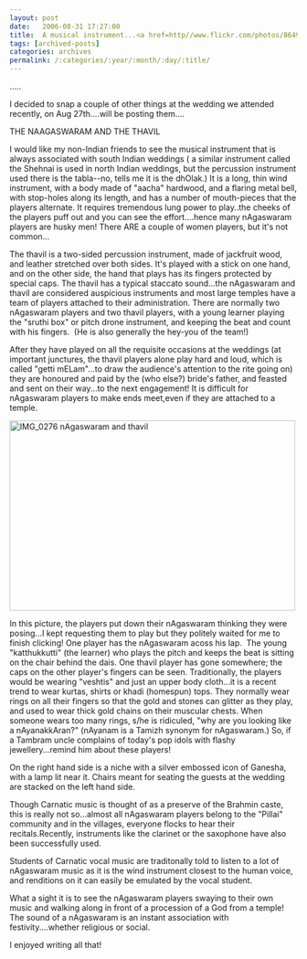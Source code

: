 ```yaml
---
layout: post
date:	2006-08-31 17:27:00
title:  A musical instrument...<a href=http//www.flickr.com/photos/86494503N00/229969861/ title=Photo S
tags: [archived-posts]
categories: archives
permalink: /:categories/:year/:month/:day/:title/
---
```

.....

I decided to snap a couple of other things at the wedding we attended recently, on Aug 27th....will be posting them....


THE NAAGASWARAM AND THE THAVIL


I would like my non-Indian friends to see the musical instrument that is always associated with south Indian weddings ( a similar instrument called the Shehnai is used in north Indian weddings, but the percussion instrument used there is the tabla--no, <LJ user="swatisani"> tells me it is the dhOlak.) It is a long, thin wind instrument, with a body made of "aacha" hardwood, and a flaring metal bell, with stop-holes along its length, and has a number of mouth-pieces that the players alternate. It requires tremendous lung power to play..the cheeks of the players puff out and you can see the effort....hence many nAgaswaram players are husky men! There ARE a couple of women players, but it's not common...

The thavil is a two-sided percussion instrument, made of jackfruit wood, and leather stretched over both sides. It's played with&nbsp;a stick on one hand,&nbsp; and on the other side, the hand that plays has its fingers protected by special caps. The thavil has a typical staccato sound...the nAgaswaram and thavil are considered auspicious instruments and most large temples have a team of players attached to their administration. There are normally two nAgaswaram players and two thavil players, with a young learner playing the "sruthi box" or pitch drone instrument, and keeping the beat and count with his fingers.&nbsp; (He is also generally the hey-you of the team!)

After they have played on all the requisite occasions at the weddings (at important junctures, the thavil players alone play hard and loud,  which is called "getti mELam"...to draw the audience's attention to the rite going on) they are honoured and paid by the (who else?) bride's father, and feasted and sent on their way...to the next engagement! It is difficult for nAgaswaram players to make ends meet,even if they are attached to a temple.



<A title="Photo Sharing" href="http://www.flickr.com/photos/86494503@N00/229969861/"><IMG height=333 alt="IMG_0276 nAgaswaram and thavil" src="http://static.flickr.com/92/229969861_00474837e3.jpg" width=500></A>


In this picture, the players put down their nAgaswaram thinking they were posing...I kept requesting them to play but they politely waited for me to finish clicking! One player has the nAgaswaram acoss his lap.&nbsp; The young "katthukkutti" (the learner) who plays the pitch and keeps the beat is sitting on the chair behind the dais. One thavil player has gone somewhere; the caps on the other player's fingers can be seen. Traditionally, the players would be wearing "veshtis" and just an upper body cloth...it is a recent trend to wear kurtas, shirts or khadi (homespun) tops. They normally wear rings on all their fingers so that the gold and stones can glitter as they play, and used to wear thick gold chains on their muscular chests. When someone wears too many rings, s/he is ridiculed, "why are you looking like a nAyanakkAran?" (nAyanam is a Tamizh synonym for nAgaswaram.) So, if a Tambram uncle complains of today's pop idols with flashy jewellery...remind him about these players!

On the right hand side is a niche with a silver embossed icon of Ganesha, with a lamp lit near it. Chairs meant for seating the guests at the wedding are stacked on the left hand side. 


Though Carnatic music is thought of as a preserve of the Brahmin caste, this is really not so...almost all nAgaswaram players belong to the "Pillai" community and in the villages, everyone flocks to hear their recitals.Recently, instruments like the clarinet or the saxophone have also been successfully used.

 Students of Carnatic vocal music are traditonally told to listen to a lot of nAgaswaram music as it is the wind instrument closest to the human voice, and renditions on it can easily be emulated by the vocal student. 

What a sight it is to see the nAgaswaram players swaying to their own music and walking along in front of a procession of a God from a temple! The sound of a nAgaswaram is an instant association with festivity....whether religious or social.

 I enjoyed writing all that!
